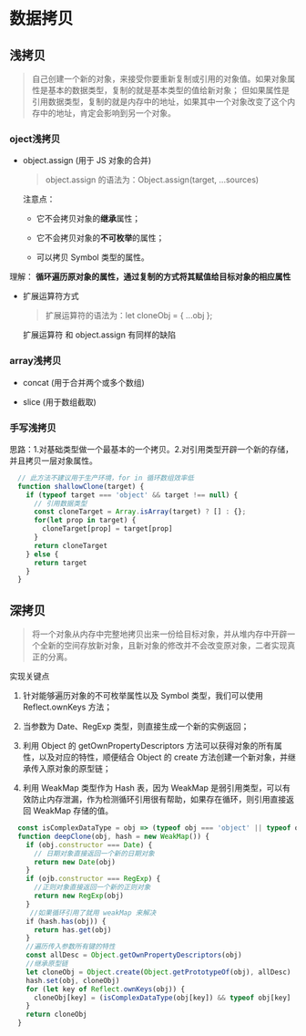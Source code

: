 # 数据拷贝

## 浅拷贝

> 自己创建一个新的对象，来接受你要重新复制或引用的对象值。如果对象属性是基本的数据类型，复制的就是基本类型的值给新对象；
> 但如果属性是引用数据类型，复制的就是内存中的地址，如果其中一个对象改变了这个内存中的地址，肯定会影响到另一个对象。

### oject浅拷贝

- object.assign (用于 JS 对象的合并)

  > object.assign 的语法为：Object.assign(target, ...sources)

  注意点：

  - 它不会拷贝对象的**继承**属性；

  - 它不会拷贝对象的**不可枚举**的属性；

  - 可以拷贝 Symbol 类型的属性。

 理解： **循环遍历原对象的属性，通过复制的方式将其赋值给目标对象的相应属性**

- 扩展运算符方式
  
  > 扩展运算符的语法为：let cloneObj = { ...obj };

  扩展运算符 和 object.assign 有同样的缺陷

### array浅拷贝

- concat (用于合并两个或多个数组)

- slice (用于数组截取)

### 手写浅拷贝

思路：1.对基础类型做一个最基本的一个拷贝。2.对引用类型开辟一个新的存储，并且拷贝一层对象属性。

```javascript
  // 此方法不建议用于生产环境，for in 循环数组效率低
  function shallowClone(target) {
    if (typeof target === 'object' && target !== null) {
      // 引用数据类型
      const cloneTarget = Array.isArray(target) ? [] : {};
      for(let prop in target) {
        cloneTarget[prop] = target[prop]
      }
      return cloneTarget
    } else {
      return target
    }
  }
```

## 深拷贝

> 将一个对象从内存中完整地拷贝出来一份给目标对象，并从堆内存中开辟一个全新的空间存放新对象，且新对象的修改并不会改变原对象，二者实现真正的分离。

实现关键点

1. 针对能够遍历对象的不可枚举属性以及 Symbol 类型，我们可以使用 Reflect.ownKeys 方法；

2. 当参数为 Date、RegExp 类型，则直接生成一个新的实例返回；

3. 利用 Object 的 getOwnPropertyDescriptors 方法可以获得对象的所有属性，以及对应的特性，顺便结合 Object 的 create 方法创建一个新对象，并继承传入原对象的原型链；

4. 利用 WeakMap 类型作为 Hash 表，因为 WeakMap 是弱引用类型，可以有效防止内存泄漏，作为检测循环引用很有帮助，如果存在循环，则引用直接返回 WeakMap 存储的值。

```javascript
  const isComplexDataType = obj => (typeof obj === 'object' || typeof obj === 'function') && (obj !== null)
  function deepClone(obj, hash = new WeakMap()) {
    if (obj.constructor === Date) {
      // 日期对象直接返回一个新的日期对象
      return new Date(obj)
    }
    if (ojb.constructor === RegExp) {
      //正则对象直接返回一个新的正则对象
      return new RegExp(obj)
    }
     //如果循环引用了就用 weakMap 来解决
    if（hash.has(obj)) {
      return has.get(obj)
    }
    //遍历传入参数所有键的特性
    const allDesc = Object.getOwnPropertyDescriptors(obj)
    //继承原型链
    let cloneObj = Object.create(Object.getPrototypeOf(obj), allDesc)
    hash.set(obj, cloneObj)
    for (let key of Reflect.ownKeys(obj)) { 
      cloneObj[key] = (isComplexDataType(obj[key]) && typeof obj[key] !== 'function') ? deepClone(obj[key], hash) : obj[key]
    }
    return cloneObj
  }
```
